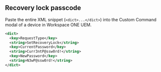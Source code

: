 ## Recovery lock passcode ##

Paste the entire XML snippet (`<dict>...</dict>`) into the Custom Command modal of a device in Workspace ONE UEM.

```xml
<dict>
  <key>RequestType</key>
  <string>SetRecoveryLock</string>
  <key>CurrentPassword</key>
  <string>Curr3ntP@ssw0rd!</string>
  <key>NewPassword</key>
  <string>N3wP@ssw0rd!</string>
</dict>
```
